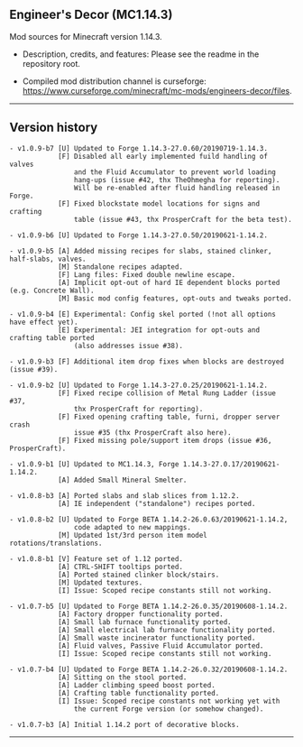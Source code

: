 
## Engineer's Decor (MC1.14.3)

Mod sources for Minecraft version 1.14.3.

- Description, credits, and features: Please see the readme in the repository root.

- Compiled mod distribution channel is curseforge: https://www.curseforge.com/minecraft/mc-mods/engineers-decor/files.

----
## Version history

    - v1.0.9-b7 [U] Updated to Forge 1.14.3-27.0.60/20190719-1.14.3.
                [F] Disabled all early implemented fuild handling of valves
                    and the Fluid Accumulator to prevent world loading
                    hang-ups (issue #42, thx TheOhmegha for reporting).
                    Will be re-enabled after fluid handling released in Forge.
                [F] Fixed blockstate model locations for signs and crafting
                    table (issue #43, thx ProsperCraft for the beta test).

    - v1.0.9-b6 [U] Updated to Forge 1.14.3-27.0.50/20190621-1.14.2.

    - v1.0.9-b5 [A] Added missing recipes for slabs, stained clinker, half-slabs, valves.
                [M] Standalone recipes adapted.
                [F] Lang files: Fixed double newline escape.
                [A] Implicit opt-out of hard IE dependent blocks ported (e.g. Concrete Wall).
                [M] Basic mod config features, opt-outs and tweaks ported.

    - v1.0.9-b4 [E] Experimental: Config skel ported (!not all options have effect yet).
                [E] Experimental: JEI integration for opt-outs and crafting table ported
                    (also addresses issue #38).

    - v1.0.9-b3 [F] Additional item drop fixes when blocks are destroyed (issue #39).

    - v1.0.9-b2 [U] Updated to Forge 1.14.3-27.0.25/20190621-1.14.2.
                [F] Fixed recipe collision of Metal Rung Ladder (issue #37,
                    thx ProsperCraft for reporting).
                [F] Fixed opening crafting table, furni, dropper server crash
                    issue #35 (thx ProsperCraft also here).
                [F] Fixed missing pole/support item drops (issue #36, ProsperCraft).

    - v1.0.9-b1 [U] Updated to MC1.14.3, Forge 1.14.3-27.0.17/20190621-1.14.2.
                [A] Added Small Mineral Smelter.

    - v1.0.8-b3 [A] Ported slabs and slab slices from 1.12.2.
                [A] IE independent ("standalone") recipes ported.

    - v1.0.8-b2 [U] Updated to Forge BETA 1.14.2-26.0.63/20190621-1.14.2,
                    code adapted to new mappings.
                [M] Updated 1st/3rd person item model rotations/translations.

    - v1.0.8-b1 [V] Feature set of 1.12 ported.
                [A] CTRL-SHIFT tooltips ported.
                [A] Ported stained clinker block/stairs.
                [M] Updated textures.
                [I] Issue: Scoped recipe constants still not working.

    - v1.0.7-b5 [U] Updated to Forge BETA 1.14.2-26.0.35/20190608-1.14.2.
                [A] Factory dropper functionality ported.
                [A] Small lab furnace functionality ported.
                [A] Small electrical lab furnace functionality ported.
                [A] Small waste incinerator functionality ported.
                [A] Fluid valves, Passive Fluid Accumulator ported.
                [I] Issue: Scoped recipe constants still not working.

    - v1.0.7-b4 [U] Updated to Forge BETA 1.14.2-26.0.32/20190608-1.14.2.
                [A] Sitting on the stool ported.
                [A] Ladder climbing speed boost ported.
                [A] Crafting table functionality ported.
                [I] Issue: Scoped recipe constants not working yet with
                    the current Forge version (or somehow changed).

    - v1.0.7-b3 [A] Initial 1.14.2 port of decorative blocks.

----
